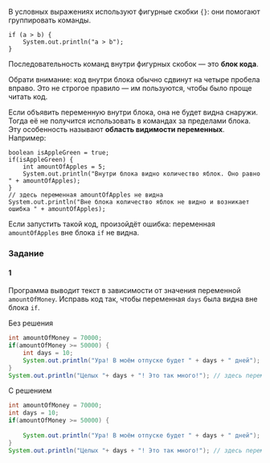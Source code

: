 В условных выражениях используют фигурные скобки `{}`: они помогают группировать команды.

```
if (a > b) {
    System.out.println("a > b");
} 
```

Последовательность команд внутри фигурных скобок — это **блок кода**.

Обрати внимание: код внутри блока обычно сдвинут на четыре пробела вправо. Это не строгое правило — им пользуются, чтобы было проще читать код.

Если объявить переменную внутри блока, она не будет видна снаружи. Тогда её не получится использовать в командах за пределами блока. Эту особенность называют **область видимости переменных**. Например:

```
boolean isAppleGreen = true;
if(isAppleGreen) {
    int amountOfApples = 5;
    System.out.println("Внутри блока видно количество яблок. Оно равно " + amountOfApples);
}
// здесь переменная amountOfApples не видна
System.out.println("Вне блока количество яблок не видно и возникает ошибка " + amountOfApples);   
```

Если запустить такой код, произойдёт ошибка: переменная `amountOfApples` вне блока `if` не видна.

### Задание
#### 1

Программа выводит текст в зависимости от значения переменной `amountOfMoney`. Исправь код так, чтобы переменная `days` была видна вне блока `if`.

Без решения
```Java
int amountOfMoney = 70000;
if(amountOfMoney >= 50000) {
	int days = 10;
	System.out.println("Ура! В моём отпуске будет " + days + " дней");
}
System.out.println("Целых "+ days + "! Это так много!"); // здесь переменная days не видна
```

С решением
```Java
int amountOfMoney = 70000;
int days = 10;
if(amountOfMoney >= 50000) {
	
	System.out.println("Ура! В моём отпуске будет " + days + " дней");
}
System.out.println("Целых "+ days + "! Это так много!"); // здесь переменная days не видна
```